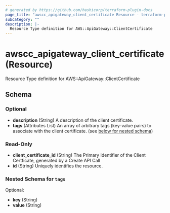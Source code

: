 ```yaml
---
# generated by https://github.com/hashicorp/terraform-plugin-docs
page_title: "awscc_apigateway_client_certificate Resource - terraform-provider-awscc"
subcategory: ""
description: |-
  Resource Type definition for AWS::ApiGateway::ClientCertificate
---
```


# awscc_apigateway_client_certificate (Resource)

Resource Type definition for AWS::ApiGateway::ClientCertificate



<!-- schema generated by tfplugindocs -->
## Schema

### Optional

- **description** (String) A description of the client certificate.
- **tags** (Attributes List) An array of arbitrary tags (key-value pairs) to associate with the client certificate. (see [below for nested schema](#nestedatt--tags))

### Read-Only

- **client_certificate_id** (String) The Primary Identifier of the Client Certficate, generated by a Create API Call
- **id** (String) Uniquely identifies the resource.

<a id="nestedatt--tags"></a>
### Nested Schema for `tags`

Optional:

- **key** (String)
- **value** (String)


